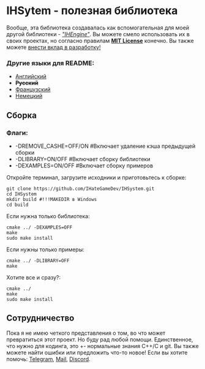 # IHSytem - полезная библиотека
Вообще, эта библиотека создавалась как вспомогательная для моей другой библиотеки -
[*"IHEngine"*](https://github.com/IHateGameDev/IHEngine). Вы можете смело использовать их в своих проектах, но согласно правилам [**MIT License**](../License) конечно.
Вы также можете [внести вклад в разработку!](#cooperation)
### Другие языки для README:
- [Английский](../README.md)
- ~~**Русский**~~
- [Французский](RMFranch.md)
- [Немецкий](RMGerman.md)

## Сборка
### Флаги:
- -DREMOVE_CASHE=OFF/ON #Включает удаление кэша предыдущей сборки
- -DLIBRARY=ON/OFF #Включает сборку библиотеки
- -DEXAMPLES=ON/OFF #Включает сборку примеров

Откройте терминал, загрузите исходники и приготовьтесь к сборке:
```
git clone https://github.com/IHateGameDev/IHSystem.git
cd IHSystem
mkdir build #!!!MAKEDIR в Windows
cd build
```

Если нужна только библиотека:
```
cmake ../ -DEXAMPLES=OFF
make
sudo make install
```

Если нужны только примеры:
```
cmake ../ -DLIBRARY=OFF
make
```

Хотите все и сразу?:
```
cmake ../
make
sudo make install
```

## Сотрудничество
<a name="cooperation"></a>
Пока я не имею четкого представления о том, во что может превратиться этот проект.
Но буду рад любой помощи. Единственное, что нужно для кодинга, это +- нормальные знания C++/C и git.
Вы также можете найти ошибки или предложить что-то новое!
Если вы хотите помочь: [Telegram](https://t.me/IHateGameDev/), [Mail](https://izaachategamedev@gmail.com), [Discord](https://discordapp.com/users/1258273988908552293/).
